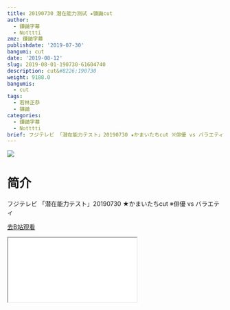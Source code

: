 ```yaml
---
title: 20190730 潜在能力测试 ★镰鼬cut
author:
  - 鎌鼬字幕
  - Notttti
zmz: 鎌鼬字幕
publishdate: '2019-07-30'
bangumi: cut
date: '2019-08-12'
slug: 2019-08-01-190730-61604740
description: cut&#8226;190730
weight: 9188.0
bangumis:
  - cut
tags:
  - 若林正恭
  - 镰鼬
categories:
  - 鎌鼬字幕
  - Notttti
brief: フジテレビ 「潜在能力テスト」20190730 ★かまいたちcut ※俳優 vs バラエティ
---
```

![](https://raw.githubusercontent.com/tcgriffith/owaraisite/master/static/tmpimg/b718dd99d38f54324d8b7e02849c85ae11c56273.jpg.480.jpg)
# 简介  
フジテレビ
「潜在能力テスト」20190730 ★かまいたちcut
※俳優 vs バラエティ  

[去B站观看](https://www.bilibili.com/video/av61604740/)
<div class ="resp-container"><iframe class="testiframe" src="//player.bilibili.com/player.html?aid=61604740"", scrolling="no", allowfullscreen="true" > </iframe></div> 
